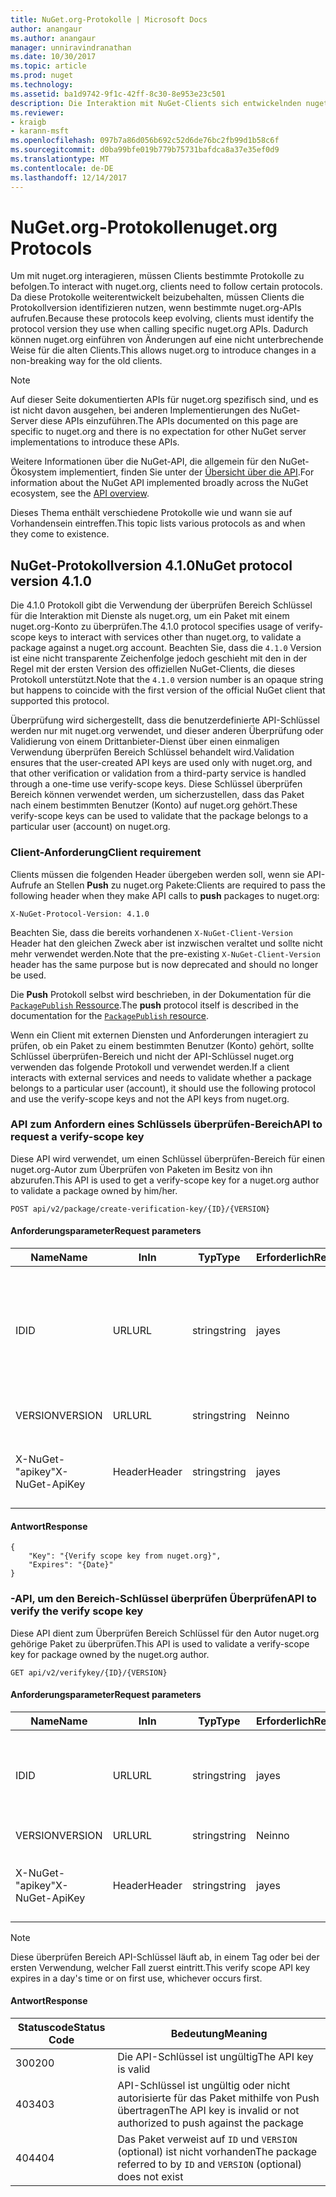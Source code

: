 ```yaml
---
title: NuGet.org-Protokolle | Microsoft Docs
author: anangaur
ms.author: anangaur
manager: unniravindranathan
ms.date: 10/30/2017
ms.topic: article
ms.prod: nuget
ms.technology: 
ms.assetid: ba1d9742-9f1c-42ff-8c30-8e953e23c501
description: Die Interaktion mit NuGet-Clients sich entwickelnden nuget.org-Protokolle.
ms.reviewer:
- kraigb
- karann-msft
ms.openlocfilehash: 097b7a86d056b692c52d6de76bc2fb99d1b58c6f
ms.sourcegitcommit: d0ba99bfe019b779b75731bafdca8a37e35ef0d9
ms.translationtype: MT
ms.contentlocale: de-DE
ms.lasthandoff: 12/14/2017
---
```

# <a name="nugetorg-protocols"></a><span data-ttu-id="6ddc1-103">NuGet.org-Protokolle</span><span class="sxs-lookup"><span data-stu-id="6ddc1-103">nuget.org Protocols</span></span>

<span data-ttu-id="6ddc1-104">Um mit nuget.org interagieren, müssen Clients bestimmte Protokolle zu befolgen.</span><span class="sxs-lookup"><span data-stu-id="6ddc1-104">To interact with nuget.org, clients need to follow certain protocols.</span></span> <span data-ttu-id="6ddc1-105">Da diese Protokolle weiterentwickelt beizubehalten, müssen Clients die Protokollversion identifizieren nutzen, wenn bestimmte nuget.org-APIs aufrufen.</span><span class="sxs-lookup"><span data-stu-id="6ddc1-105">Because these protocols keep evolving, clients must identify the protocol version they use when calling specific nuget.org APIs.</span></span> <span data-ttu-id="6ddc1-106">Dadurch können nuget.org einführen von Änderungen auf eine nicht unterbrechende Weise für die alten Clients.</span><span class="sxs-lookup"><span data-stu-id="6ddc1-106">This allows nuget.org to introduce changes in a non-breaking way for the old clients.</span></span>

> [!Note]
> <span data-ttu-id="6ddc1-107">Auf dieser Seite dokumentierten APIs für nuget.org spezifisch sind, und es ist nicht davon ausgehen, bei anderen Implementierungen des NuGet-Server diese APIs einzuführen.</span><span class="sxs-lookup"><span data-stu-id="6ddc1-107">The APIs documented on this page are specific to nuget.org and there is no expectation for other NuGet server implementations to introduce these APIs.</span></span> 

<span data-ttu-id="6ddc1-108">Weitere Informationen über die NuGet-API, die allgemein für den NuGet-Ökosystem implementiert, finden Sie unter der [Übersicht über die API](overview.md).</span><span class="sxs-lookup"><span data-stu-id="6ddc1-108">For information about the NuGet API implemented broadly across the NuGet ecosystem, see the [API overview](overview.md).</span></span>

<span data-ttu-id="6ddc1-109">Dieses Thema enthält verschiedene Protokolle wie und wann sie auf Vorhandensein eintreffen.</span><span class="sxs-lookup"><span data-stu-id="6ddc1-109">This topic lists various protocols as and when they come to existence.</span></span>

## <a name="nuget-protocol-version-410"></a><span data-ttu-id="6ddc1-110">NuGet-Protokollversion 4.1.0</span><span class="sxs-lookup"><span data-stu-id="6ddc1-110">NuGet protocol version 4.1.0</span></span>

<span data-ttu-id="6ddc1-111">Die 4.1.0 Protokoll gibt die Verwendung der überprüfen Bereich Schlüssel für die Interaktion mit Dienste als nuget.org, um ein Paket mit einem nuget.org-Konto zu überprüfen.</span><span class="sxs-lookup"><span data-stu-id="6ddc1-111">The 4.1.0 protocol specifies usage of verify-scope keys to interact with services other than nuget.org, to validate a package against a nuget.org account.</span></span> <span data-ttu-id="6ddc1-112">Beachten Sie, dass die `4.1.0` Version ist eine nicht transparente Zeichenfolge jedoch geschieht mit den in der Regel mit der ersten Version des offiziellen NuGet-Clients, die dieses Protokoll unterstützt.</span><span class="sxs-lookup"><span data-stu-id="6ddc1-112">Note that the `4.1.0` version number is an opaque string but happens to coincide with the first version of the official NuGet client that supported this protocol.</span></span>

<span data-ttu-id="6ddc1-113">Überprüfung wird sichergestellt, dass die benutzerdefinierte API-Schlüssel werden nur mit nuget.org verwendet, und dieser anderen Überprüfung oder Validierung von einem Drittanbieter-Dienst über einen einmaligen Verwendung überprüfen Bereich Schlüssel behandelt wird.</span><span class="sxs-lookup"><span data-stu-id="6ddc1-113">Validation ensures that the user-created API keys are used only with nuget.org, and that other verification or validation from a third-party service is handled through a one-time use verify-scope keys.</span></span> <span data-ttu-id="6ddc1-114">Diese Schlüssel überprüfen Bereich können verwendet werden, um sicherzustellen, dass das Paket nach einem bestimmten Benutzer (Konto) auf nuget.org gehört.</span><span class="sxs-lookup"><span data-stu-id="6ddc1-114">These verify-scope keys can be used to validate that the package belongs to a particular user (account) on nuget.org.</span></span>

### <a name="client-requirement"></a><span data-ttu-id="6ddc1-115">Client-Anforderung</span><span class="sxs-lookup"><span data-stu-id="6ddc1-115">Client requirement</span></span>

<span data-ttu-id="6ddc1-116">Clients müssen die folgenden Header übergeben werden soll, wenn sie API-Aufrufe an Stellen **Push** zu nuget.org Pakete:</span><span class="sxs-lookup"><span data-stu-id="6ddc1-116">Clients are required to pass the following header when they make API calls to **push** packages to nuget.org:</span></span>

```
X-NuGet-Protocol-Version: 4.1.0
```

<span data-ttu-id="6ddc1-117">Beachten Sie, dass die bereits vorhandenen `X-NuGet-Client-Version` Header hat den gleichen Zweck aber ist inzwischen veraltet und sollte nicht mehr verwendet werden.</span><span class="sxs-lookup"><span data-stu-id="6ddc1-117">Note that the pre-existing `X-NuGet-Client-Version` header has the same purpose but is now deprecated and should no longer be used.</span></span>

<span data-ttu-id="6ddc1-118">Die **Push** Protokoll selbst wird beschrieben, in der Dokumentation für die [ `PackagePublish` Ressource](package-publish-resource.md).</span><span class="sxs-lookup"><span data-stu-id="6ddc1-118">The **push** protocol itself is described in the documentation for the [`PackagePublish` resource](package-publish-resource.md).</span></span>

<span data-ttu-id="6ddc1-119">Wenn ein Client mit externen Diensten und Anforderungen interagiert zu prüfen, ob ein Paket zu einem bestimmten Benutzer (Konto) gehört, sollte Schlüssel überprüfen-Bereich und nicht der API-Schlüssel nuget.org verwenden das folgende Protokoll und verwendet werden.</span><span class="sxs-lookup"><span data-stu-id="6ddc1-119">If a client interacts with external services and needs to validate whether a package belongs to a particular user (account), it should use the following protocol and use the verify-scope keys and not the API keys from nuget.org.</span></span>

### <a name="api-to-request-a-verify-scope-key"></a><span data-ttu-id="6ddc1-120">API zum Anfordern eines Schlüssels überprüfen-Bereich</span><span class="sxs-lookup"><span data-stu-id="6ddc1-120">API to request a verify-scope key</span></span>

<span data-ttu-id="6ddc1-121">Diese API wird verwendet, um einen Schlüssel überprüfen-Bereich für einen nuget.org-Autor zum Überprüfen von Paketen im Besitz von ihn abzurufen.</span><span class="sxs-lookup"><span data-stu-id="6ddc1-121">This API is used to get a verify-scope key for a nuget.org author to validate a package owned by him/her.</span></span>

```
POST api/v2/package/create-verification-key/{ID}/{VERSION}
```

#### <a name="request-parameters"></a><span data-ttu-id="6ddc1-122">Anforderungsparameter</span><span class="sxs-lookup"><span data-stu-id="6ddc1-122">Request parameters</span></span>

<span data-ttu-id="6ddc1-123">Name</span><span class="sxs-lookup"><span data-stu-id="6ddc1-123">Name</span></span>           | <span data-ttu-id="6ddc1-124">In</span><span class="sxs-lookup"><span data-stu-id="6ddc1-124">In</span></span>     | <span data-ttu-id="6ddc1-125">Typ</span><span class="sxs-lookup"><span data-stu-id="6ddc1-125">Type</span></span>   | <span data-ttu-id="6ddc1-126">Erforderlich</span><span class="sxs-lookup"><span data-stu-id="6ddc1-126">Required</span></span> | <span data-ttu-id="6ddc1-127">Hinweise</span><span class="sxs-lookup"><span data-stu-id="6ddc1-127">Notes</span></span>
-------------- | ------ | ------ | -------- | -----
<span data-ttu-id="6ddc1-128">ID</span><span class="sxs-lookup"><span data-stu-id="6ddc1-128">ID</span></span>             | <span data-ttu-id="6ddc1-129">URL</span><span class="sxs-lookup"><span data-stu-id="6ddc1-129">URL</span></span>    | <span data-ttu-id="6ddc1-130">string</span><span class="sxs-lookup"><span data-stu-id="6ddc1-130">string</span></span> | <span data-ttu-id="6ddc1-131">ja</span><span class="sxs-lookup"><span data-stu-id="6ddc1-131">yes</span></span>      | <span data-ttu-id="6ddc1-132">Die Paket-Identidier für die der überprüfen Bereich Schlüssel angefordert wird</span><span class="sxs-lookup"><span data-stu-id="6ddc1-132">The package identidier for which the verify scope key is requested</span></span>
<span data-ttu-id="6ddc1-133">VERSION</span><span class="sxs-lookup"><span data-stu-id="6ddc1-133">VERSION</span></span>        | <span data-ttu-id="6ddc1-134">URL</span><span class="sxs-lookup"><span data-stu-id="6ddc1-134">URL</span></span>    | <span data-ttu-id="6ddc1-135">string</span><span class="sxs-lookup"><span data-stu-id="6ddc1-135">string</span></span> | <span data-ttu-id="6ddc1-136">Nein</span><span class="sxs-lookup"><span data-stu-id="6ddc1-136">no</span></span>       | <span data-ttu-id="6ddc1-137">Die Paketversion</span><span class="sxs-lookup"><span data-stu-id="6ddc1-137">The package version</span></span>
<span data-ttu-id="6ddc1-138">X-NuGet-"apikey"</span><span class="sxs-lookup"><span data-stu-id="6ddc1-138">X-NuGet-ApiKey</span></span> | <span data-ttu-id="6ddc1-139">Header</span><span class="sxs-lookup"><span data-stu-id="6ddc1-139">Header</span></span> | <span data-ttu-id="6ddc1-140">string</span><span class="sxs-lookup"><span data-stu-id="6ddc1-140">string</span></span> | <span data-ttu-id="6ddc1-141">ja</span><span class="sxs-lookup"><span data-stu-id="6ddc1-141">yes</span></span>      | <span data-ttu-id="6ddc1-142">Beispiel: `X-NuGet-ApiKey: {USER_API_KEY}`</span><span class="sxs-lookup"><span data-stu-id="6ddc1-142">For example, `X-NuGet-ApiKey: {USER_API_KEY}`</span></span>

#### <a name="response"></a><span data-ttu-id="6ddc1-143">Antwort</span><span class="sxs-lookup"><span data-stu-id="6ddc1-143">Response</span></span>

```
{
    "Key": "{Verify scope key from nuget.org}",
    "Expires": "{Date}"
}
```

### <a name="api-to-verify-the-verify-scope-key"></a><span data-ttu-id="6ddc1-144">-API, um den Bereich-Schlüssel überprüfen Überprüfen</span><span class="sxs-lookup"><span data-stu-id="6ddc1-144">API to verify the verify scope key</span></span>

<span data-ttu-id="6ddc1-145">Diese API dient zum Überprüfen Bereich Schlüssel für den Autor nuget.org gehörige Paket zu überprüfen.</span><span class="sxs-lookup"><span data-stu-id="6ddc1-145">This API is used to validate a verify-scope key for package owned by the nuget.org author.</span></span>

```
GET api/v2/verifykey/{ID}/{VERSION}
```

#### <a name="request-parameters"></a><span data-ttu-id="6ddc1-146">Anforderungsparameter</span><span class="sxs-lookup"><span data-stu-id="6ddc1-146">Request parameters</span></span>

<span data-ttu-id="6ddc1-147">Name</span><span class="sxs-lookup"><span data-stu-id="6ddc1-147">Name</span></span>           | <span data-ttu-id="6ddc1-148">In</span><span class="sxs-lookup"><span data-stu-id="6ddc1-148">In</span></span>     | <span data-ttu-id="6ddc1-149">Typ</span><span class="sxs-lookup"><span data-stu-id="6ddc1-149">Type</span></span>   | <span data-ttu-id="6ddc1-150">Erforderlich</span><span class="sxs-lookup"><span data-stu-id="6ddc1-150">Required</span></span> | <span data-ttu-id="6ddc1-151">Hinweise</span><span class="sxs-lookup"><span data-stu-id="6ddc1-151">Notes</span></span>
-------------  | ------ | ------ | -------- | -----
<span data-ttu-id="6ddc1-152">ID</span><span class="sxs-lookup"><span data-stu-id="6ddc1-152">ID</span></span>             | <span data-ttu-id="6ddc1-153">URL</span><span class="sxs-lookup"><span data-stu-id="6ddc1-153">URL</span></span>    | <span data-ttu-id="6ddc1-154">string</span><span class="sxs-lookup"><span data-stu-id="6ddc1-154">string</span></span> | <span data-ttu-id="6ddc1-155">ja</span><span class="sxs-lookup"><span data-stu-id="6ddc1-155">yes</span></span>      | <span data-ttu-id="6ddc1-156">Die Paket-ID für die der überprüfen Bereich Schlüssel angefordert wird</span><span class="sxs-lookup"><span data-stu-id="6ddc1-156">The package identifier for which the verify scope key is requested</span></span>
<span data-ttu-id="6ddc1-157">VERSION</span><span class="sxs-lookup"><span data-stu-id="6ddc1-157">VERSION</span></span>        | <span data-ttu-id="6ddc1-158">URL</span><span class="sxs-lookup"><span data-stu-id="6ddc1-158">URL</span></span>    | <span data-ttu-id="6ddc1-159">string</span><span class="sxs-lookup"><span data-stu-id="6ddc1-159">string</span></span> | <span data-ttu-id="6ddc1-160">Nein</span><span class="sxs-lookup"><span data-stu-id="6ddc1-160">no</span></span>       | <span data-ttu-id="6ddc1-161">Die Paketversion</span><span class="sxs-lookup"><span data-stu-id="6ddc1-161">The package version</span></span>
<span data-ttu-id="6ddc1-162">X-NuGet-"apikey"</span><span class="sxs-lookup"><span data-stu-id="6ddc1-162">X-NuGet-ApiKey</span></span> | <span data-ttu-id="6ddc1-163">Header</span><span class="sxs-lookup"><span data-stu-id="6ddc1-163">Header</span></span> | <span data-ttu-id="6ddc1-164">string</span><span class="sxs-lookup"><span data-stu-id="6ddc1-164">string</span></span> | <span data-ttu-id="6ddc1-165">ja</span><span class="sxs-lookup"><span data-stu-id="6ddc1-165">yes</span></span>      | <span data-ttu-id="6ddc1-166">Beispiel: `X-NuGet-ApiKey: {VERIFY_SCOPE_KEY}`</span><span class="sxs-lookup"><span data-stu-id="6ddc1-166">For example, `X-NuGet-ApiKey: {VERIFY_SCOPE_KEY}`</span></span>

> [!Note]
> <span data-ttu-id="6ddc1-167">Diese überprüfen Bereich API-Schlüssel läuft ab, in einem Tag oder bei der ersten Verwendung, welcher Fall zuerst eintritt.</span><span class="sxs-lookup"><span data-stu-id="6ddc1-167">This verify scope API key expires in a day's time or on first use, whichever occurs first.</span></span>

#### <a name="response"></a><span data-ttu-id="6ddc1-168">Antwort</span><span class="sxs-lookup"><span data-stu-id="6ddc1-168">Response</span></span>

<span data-ttu-id="6ddc1-169">Statuscode</span><span class="sxs-lookup"><span data-stu-id="6ddc1-169">Status Code</span></span> | <span data-ttu-id="6ddc1-170">Bedeutung</span><span class="sxs-lookup"><span data-stu-id="6ddc1-170">Meaning</span></span>
----------- | -------
<span data-ttu-id="6ddc1-171">300</span><span class="sxs-lookup"><span data-stu-id="6ddc1-171">200</span></span>         | <span data-ttu-id="6ddc1-172">Die API-Schlüssel ist ungültig</span><span class="sxs-lookup"><span data-stu-id="6ddc1-172">The API key is valid</span></span>
<span data-ttu-id="6ddc1-173">403</span><span class="sxs-lookup"><span data-stu-id="6ddc1-173">403</span></span>         | <span data-ttu-id="6ddc1-174">API-Schlüssel ist ungültig oder nicht autorisierte für das Paket mithilfe von Push übertragen</span><span class="sxs-lookup"><span data-stu-id="6ddc1-174">The API key is invalid or not authorized to push against the package</span></span>
<span data-ttu-id="6ddc1-175">404</span><span class="sxs-lookup"><span data-stu-id="6ddc1-175">404</span></span>         | <span data-ttu-id="6ddc1-176">Das Paket verweist auf `ID` und `VERSION` (optional) ist nicht vorhanden</span><span class="sxs-lookup"><span data-stu-id="6ddc1-176">The package referred to by `ID` and `VERSION` (optional) does not exist</span></span>
